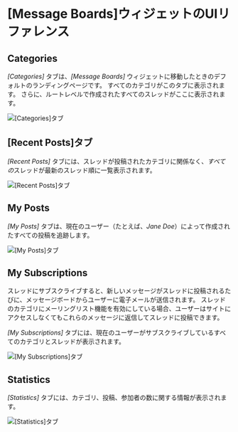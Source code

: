 # [Message Boards]ウィジェットのUIリファレンス

## Categories

*[Categories]* タブは、*[Message Boards]* ウィジェットに移動したときのデフォルトのランディングページです。 すべてのカテゴリがこのタブに表示されます。 さらに、ルートレベルで作成されたすべてのスレッドがここに表示されます。

![[Categories]タブ](./message-boards-widget-ui-reference/images/04.png)

## [Recent Posts]タブ

*[Recent Posts]* タブには、スレッドが投稿されたカテゴリに関係なく、*すべての*スレッドが最新のスレッド順に一覧表示されます。

![[Recent Posts]タブ](./message-boards-widget-ui-reference/images/03.png)

## My Posts

*[My Posts]* タブは、現在のユーザー（たとえば、*Jane Doe*）によって作成されたすべての投稿を追跡します。

![[My Posts]タブ](./message-boards-widget-ui-reference/images/02.png)

## My Subscriptions

スレッドにサブスクライブすると、新しいメッセージがスレッドに投稿されるたびに、メッセージボードからユーザーに電子メールが送信されます。 スレッドのカテゴリにメーリングリスト機能を有効にしている場合、ユーザーはサイトにアクセスしなくてもこれらのメッセージに返信してスレッドに投稿できます。

*[My Subscriptions]* タブには、現在のユーザーがサブスクライブしているすべてのカテゴリとスレッドが表示されます。

![[My Subscriptions]タブ](./message-boards-widget-ui-reference/images/05.png)

## Statistics

*[Statistics]* タブには、カテゴリ、投稿、参加者の数に関する情報が表示されます。

![[Statistics]タブ](./message-boards-widget-ui-reference/images/01.png)
